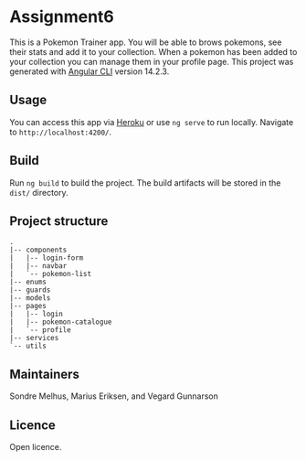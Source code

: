 # Assignment6

This is a Pokemon Trainer app. You will be able to brows pokemons, see their stats and add it to your collection. 
When a pokemon has been added to your collection you can manage them in your profile page.
This project was generated with [Angular CLI](https://github.com/angular/angular-cli) version 14.2.3.

## Usage

You can access this app via [Heroku](https://pokeapp-assignment6.herokuapp.com/pokemons) or
use `ng serve` to run locally. Navigate to `http://localhost:4200/`.
## Build

Run `ng build` to build the project. The build artifacts will be stored in the `dist/` directory.

## Project structure
```
.
|-- components
|   |-- login-form
|   |-- navbar
|   `-- pokemon-list
|-- enums
|-- guards
|-- models
|-- pages
|   |-- login
|   |-- pokemon-catalogue
|   `-- profile
|-- services
`-- utils
```

## Maintainers

Sondre Melhus, Marius Eriksen, and Vegard Gunnarson

## Licence

Open licence.
